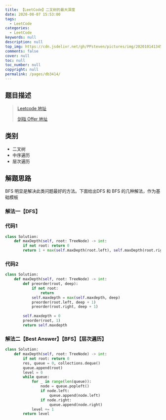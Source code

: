 ```yaml
---
title: 【LeetCode】二叉树的最大深度
date: 2020-08-07 15:53:00
tags: 
  - LeetCode
categories: 
  - LeetCode
keywords: null
description: null
top_img: https://cdn.jsdelivr.net/gh/PPsteven/pictures/img/20201014134505.png
comments: false
cover: null
toc: null
toc_number: null
copyright: null
permalink: /pages/db3414/
---
```


## 题目描述

> [Leetcode 地址](https://leetcode-cn.com/problems/maximum-depth-of-binary-tree/)
>
> [剑指 Offer 地址](https://leetcode-cn.com/problems/er-cha-shu-de-shen-du-lcof/)

## 类别

- 二叉树
- 中序遍历
- 层次遍历

## 解题思路

BFS 明显是解决此类问题最好的方法。下面给出DFS 和 BFS 的几种解法，作为基础模板



### 解法一【DFS】

### 代码1

```python
class Solution:
    def maxDepth(self, root: TreeNode) -> int:
        if not root: return 0
        return 1 + max(self.maxDepth(root.left), self.maxDepth(root.right))
```

### 代码2

```python
class Solution:
    def maxDepth(self, root: TreeNode) -> int:
        def preorder(root, deep):
            if not root:
                return
            self.maxdepth = max(self.maxdepth, deep)
            preorder(root.left, deep + 1)
            preorder(root.right, deep + 1)
        
        self.maxdepth = 0
        preorder(root, 1)
        return self.maxdepth
```



### 解法二【Best Answer】【BFS】【层次遍历】

```python
class Solution:
    def maxDepth(self, root: TreeNode) -> int:
        if not root: return 0
        res, queue = 0, collections.deque()
        queue.append(root)
        level = 0
        while queue:
            for _ in range(len(queue)):
                node = queue.popleft()
                if node.left:
                    queue.append(node.left)
                if node.right:
                    queue.append(node.right)
            level += 1
        return level 
```

